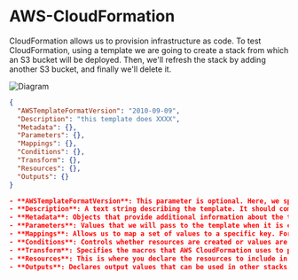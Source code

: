 # AWS-CloudFormation

CloudFormation allows us to provision infrastructure as code. To test CloudFormation, using a template we are going to create a stack from which an S3 bucket will be deployed. Then, we'll refresh the stack by adding another S3 bucket, and finally we'll delete it.

![Diagram](https://static.platzi.com/media/articlases/Images/Screenshot%20at%202022-06-03%2015-03-58.png)

```json
{
  "AWSTemplateFormatVersion": "2010-09-09",
  "Description": "this template does XXXX",
  "Metadata": {},
  "Parameters": {},
  "Mappings": {},
  "Conditions": {},
  "Transform": {},
  "Resources": {},
  "Outputs": {}
}

- **AWSTemplateFormatVersion**: This parameter is optional. Here, we specify the template version.
- **Description**: A text string describing the template. It should come after AWSTemplateFormatVersion.
- **Metadata**: Objects that provide additional information about the template.
- **Parameters**: Values that we will pass to the template when it is executed, either during stack creation or update.
- **Mappings**: Allows us to map a set of values to a specific key. For example, to set values based on a region, we can create a mapping that uses the region name as the key and contains the values we want to specify for each region.
- **Conditions**: Controls whether resources are created or values are assigned to those resources based on a condition. For example, we can assign different values for production or testing environments.
- **Transform**: Specifies the macros that AWS CloudFormation uses to process the template.
- **Resources**: This is where you declare the resources to include in the stack. For example, EC2 instances or S3 buckets.
- **Outputs**: Declares output values that can be used in other stacks.
